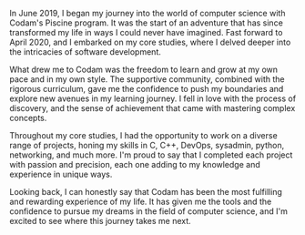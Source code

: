 In June 2019, I began my journey into the world of computer science with Codam's Piscine program. It was the start of an adventure that has since transformed my life in ways I could never have imagined. Fast forward to April 2020, and I embarked on my core studies, where I delved deeper into the intricacies of software development.

What drew me to Codam was the freedom to learn and grow at my own pace and in my own style. The supportive community, combined with the rigorous curriculum, gave me the confidence to push my boundaries and explore new avenues in my learning journey. I fell in love with the process of discovery, and the sense of achievement that came with mastering complex concepts.

Throughout my core studies, I had the opportunity to work on a diverse range of projects, honing my skills in C, C++, DevOps, sysadmin, python, networking, and much more. I'm proud to say that I completed each project with passion and precision, each one adding to my knowledge and experience in unique ways.

Looking back, I can honestly say that Codam has been the most fulfilling and rewarding experience of my life. It has given me the tools and the confidence to pursue my dreams in the field of computer science, and I'm excited to see where this journey takes me next.

